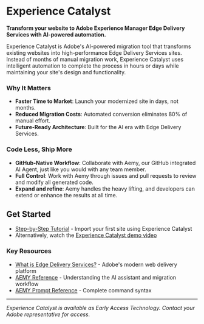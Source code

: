 # Experience Catalyst

**Transform your website to Adobe Experience Manager Edge Delivery Services with AI-powered automation.**

Experience Catalyst is Adobe's AI-powered migration tool that transforms existing websites into high-performance Edge Delivery Services sites. Instead of months of manual migration work, Experience Catalyst uses intelligent automation to complete the process in hours or days while maintaining your site's design and functionality.

### Why It Matters

- **Faster Time to Market**: Launch your modernized site in days, not months.
- **Reduced Migration Costs**: Automated conversion eliminates 80% of manual effort.
- **Future-Ready Architecture**: Built for the AI era with Edge Delivery Services.

### Code Less, Ship More

- **GitHub-Native Workflow**: Collaborate with Aemy, our GitHub integrated AI Agent, just like you would with any team member.
- **Full Control**: Work with Aemy through issues and pull requests to review and modify all generated code.
- **Expand and refine**: Aemy handles the heavy lifting, and developers can extend or enhance the results at all time.

## Get Started
- [Step-by-Step Tutorial](tutorial.md) - Import your first site using Experience Catalyst
- Alternatively, watch the [Experience Catalyst demo video](https://adobe.sharepoint.com/:v:/s/AEMDemos/EcBetvTtRG9OuISZgF8czQkBheNgsTf28DhEg9LN-VDVEw)

### Key Resources
- [What is Edge Delivery Services?](https://www.aem.live/) - Adobe's modern web delivery platform
- [AEMY Reference](aemy-reference.md) - Understanding the AI assistant and migration workflow
- [AEMY Prompt Reference](aemy-prompts.md) - Complete command syntax

---

*Experience Catalyst is available as Early Access Technology. Contact your Adobe representative for access.*
